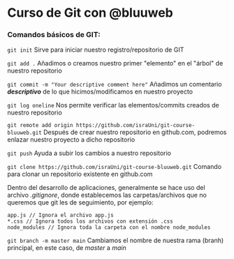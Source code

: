 # Curso de Git con @bluuweb

### Comandos básicos de GIT:

```git init```
Sirve para iniciar nuestro registro/repositorio de GIT

```git add .```
Añadimos o creamos nuestro primer "elemento" en el "árbol" de nuestro repositorio

```git commit -m "Your descriptive comment here"```
Añadimos un comentario ***descriptivo*** de lo que hicimos/modificamos en nuestro proyecto

```git log oneline```
Nos permite verificar las elementos/commits creados de nuestro repositorio

```git remote add origin https://github.com/israUni/git-course-bluuweb.git```
Después de crear nuestro repositorio en github.com, podremos enlazar nuestro proyecto a dicho repositorio

```git push```
Ayuda a subir los cambios a nuestro repositorio

```git clone https://github.com/israUni/git-course-bluuweb.git```
Comando para clonar un repositorio existente en github.com

Dentro del desarrollo de aplicaciones, generalmente se hace uso del archivo *.gitignore*, donde establecemos las carpetas/archivos que no queremos que git les de seguimiento, por ejemplo:
```
app.js // Ignora el archivo app.js
*.css // Ignora todos los archivos con extensión .css
node_modules // Ignora toda la carpeta con el nombre node_modules
```
```git branch -m master main```
Cambiamos el nombre de nuestra rama (branh) principal, en este caso, de *master* a *main*